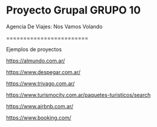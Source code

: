 Proyecto Grupal GRUPO 10
========================
Agencia De Viajes: Nos Vamos Volando

========================

Ejemplos de proyectos

https://almundo.com.ar/

https://www.despegar.com.ar/

https://www.trivago.com.ar/

https://www.turismocity.com.ar/paquetes-turisticos/search

https://www.airbnb.com.ar/

https://www.booking.com/
